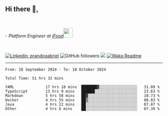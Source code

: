 <h2>Hi there  👋,</h2> </br>

<p><em>- Platform Engineer at <a href="https://www.ifood.com.br/">iFood</a><img src="https://media.giphy.com/media/WUlplcMpOCEmTGBtBW/giphy.gif" width="30"> 
</em></p></br>


[![Linkedin: prandogabriel](https://img.shields.io/badge/-prandogabriel-blue?style=flat-square&logo=Linkedin&logoColor=white&link=https://www.linkedin.com/in/prandogabriel/)](https://www.linkedin.com/in/prandogabriel)
![GitHub followers](https://img.shields.io/github/followers/prandogabriel?label=Follow&style=social)
![](https://visitor-badge.glitch.me/badge?page_id=prandogabriel.prandogabriel)
[![Waka Readme](https://github.com/prandogabriel/prandogabriel/actions/workflows/update-stats.yml.yml/badge.svg)](https://github.com/prandogabriel/prandogabriel/actions/workflows/update-stats.yml.yml)

---

<!--START_SECTION:waka-->

```golang
From: 18 September 2024 - To: 18 October 2024

Total Time: 51 hrs 32 mins

YAML              17 hrs 18 mins  ███████▓░░░░░░░░░░░░░░░░░   31.09 %
TypeScript        13 hrs 9 mins   ██████░░░░░░░░░░░░░░░░░░░   23.63 %
Markdown          5 hrs 58 mins   ██▓░░░░░░░░░░░░░░░░░░░░░░   10.73 %
Docker            4 hrs 55 mins   ██▒░░░░░░░░░░░░░░░░░░░░░░   08.83 %
Java              4 hrs 22 mins   ██░░░░░░░░░░░░░░░░░░░░░░░   07.87 %
Other             4 hrs 6 mins    ██░░░░░░░░░░░░░░░░░░░░░░░   07.39 %
```

<!--END_SECTION:waka-->

